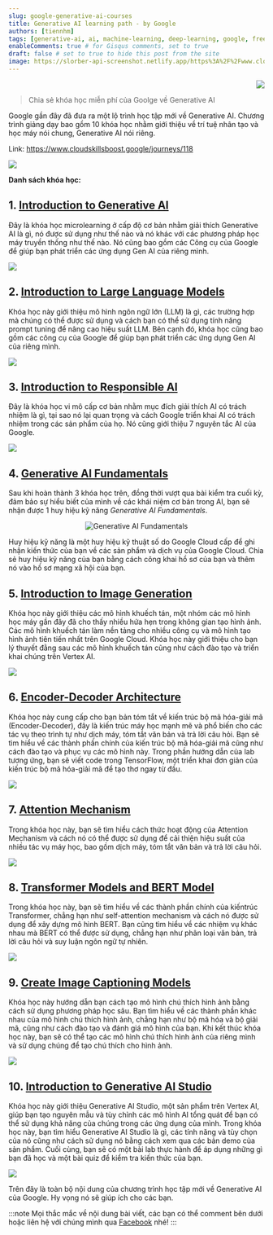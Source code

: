 ```yaml
---
slug: google-generative-ai-courses
title: Generative AI learning path - by Google
authors: [tiennhm]
tags: [generative-ai, ai, machine-learning, deep-learning, google, free-course]
enableComments: true # for Gisqus comments, set to true
draft: false # set to true to hide this post from the site
image: https://slorber-api-screenshot.netlify.app/https%3A%2F%2Fwww.cloudskillsboost.google%2Fjourneys%2F118/showcase/
---
```


<p align="right">
    <img src="https://api.visitorbadge.io/api/visitors?path=https%3A%2F%2FTienNHM.github.io%2Fblog%2Fgoogle-generative-ai-courses&label=⚪View&labelColor=%2337d67a&countColor=%23555555&style=flat&labelStyle=upper" loading='lazy' decoding='async'/>
</p>

> Chia sẻ khóa học miễn phí của Goolge về Generative AI

Google gần đây đã đưa ra một lộ trình học tập mới về Generative AI. Chương trình giảng dạy bao gồm 10 khóa học nhằm giới thiệu về trí tuệ nhân tạo và học máy nói chung, Generative AI nói riêng.

<!--truncate-->

Link: https://www.cloudskillsboost.google/journeys/118

<img src="https://slorber-api-screenshot.netlify.app/https%3A%2F%2Fwww.cloudskillsboost.google%2Fjourneys%2F118/showcase/" loading='lazy' decoding='async'/>

**Danh sách khóa học:**
## 1. [Introduction to Generative AI](https://www.cloudskillsboost.google/course_templates/536)

Đây là khóa học microlearning ở cấp độ cơ bản nhằm giải thích Generative AI là gì, nó được sử dụng như thế nào và nó khác với các phương pháp học máy truyền thống như thế nào. Nó cũng bao gồm các Công cụ của Google để giúp bạn phát triển các ứng dụng Gen AI của riêng mình.

<img src="https://slorber-api-screenshot.netlify.app/https%3A%2F%2Fwww.cloudskillsboost.google%2Fcourse_templates%2F536/showcase/" loading='lazy' decoding='async'/>

## 2. [Introduction to Large Language Models](https://www.cloudskillsboost.google/course_templates/539)

Khóa học này giới thiệu mô hình ngôn ngữ lớn (LLM) là gì, các trường hợp mà chúng có thể được sử dụng và cách bạn có thể sử dụng tính năng prompt tuning để nâng cao hiệu suất LLM. Bên cạnh đó, khóa học cũng bao gồm các công cụ của Google để giúp bạn phát triển các ứng dụng Gen AI của riêng mình.

<img src="https://slorber-api-screenshot.netlify.app/https%3A%2F%2Fwww.cloudskillsboost.google%2Fcourse_templates%2F539/showcase/" loading='lazy' decoding='async'/>

## 3. [Introduction to Responsible AI](https://www.cloudskillsboost.google/course_templates/554)

Đây là khóa học vi mô cấp cơ bản nhằm mục đích giải thích AI có trách nhiệm là gì, tại sao nó lại quan trọng và cách Google triển khai AI có trách nhiệm trong các sản phẩm của họ. Nó cũng giới thiệu 7 nguyên tắc AI của Google.

<img src="https://slorber-api-screenshot.netlify.app/https%3A%2F%2Fwww.cloudskillsboost.google%2Fcourse_templates%2F554/showcase/" loading='lazy' decoding='async'/>

## 4. [Generative AI Fundamentals](https://www.cloudskillsboost.google/course_templates/556)

Sau khi hoàn thành 3 khóa học trên, đồng thời vượt qua bài kiểm tra cuối kỳ, đảm bảo sự hiểu biết của mình về các khái niệm cơ bản trong AI, bạn sẽ nhận được 1 huy hiệu kỹ năng *Generative AI Fundamentals*.

<p align="center">
    <img src="https://cdn.qwiklabs.com/P9uqBmVh2e0NwmqKOAfmcN7nX4k%2FVhRlcHDYGpH%2BcdQ%3D" alt="Generative AI Fundamentals" />
</p>

Huy hiệu kỹ năng là một huy hiệu kỹ thuật số do Google Cloud cấp để ghi nhận kiến ​​thức của bạn về các sản phẩm và dịch vụ của Google Cloud. Chia sẻ huy hiệu kỹ năng của bạn bằng cách công khai hồ sơ của bạn và thêm nó vào hồ sơ mạng xã hội của bạn.

## 5. [Introduction to Image Generation](https://www.cloudskillsboost.google/course_templates/541)

Khóa học này giới thiệu các mô hình khuếch tán, một nhóm các mô hình học máy gần đây đã cho thấy nhiều hứa hẹn trong không gian tạo hình ảnh. Các mô hình khuếch tán làm nền tảng cho nhiều công cụ và mô hình tạo hình ảnh tiên tiến nhất trên Google Cloud. Khóa học này giới thiệu cho bạn lý thuyết đằng sau các mô hình khuếch tán cũng như cách đào tạo và triển khai chúng trên Vertex AI.

<img src="https://slorber-api-screenshot.netlify.app/https%3A%2F%2Fwww.cloudskillsboost.google%2Fcourse_templates%2F541/showcase/" loading='lazy' decoding='async'/>

## 6. [Encoder-Decoder Architecture](https://www.cloudskillsboost.google/course_templates/543)

Khóa học này cung cấp cho bạn bản tóm tắt về kiến ​​trúc bộ mã hóa-giải mã (Encoder-Decoder), đây là kiến ​​trúc máy học mạnh mẽ và phổ biến cho các tác vụ theo trình tự như dịch máy, tóm tắt văn bản và trả lời câu hỏi. Bạn sẽ tìm hiểu về các thành phần chính của kiến ​​trúc bộ mã hóa-giải mã cũng như cách đào tạo và phục vụ các mô hình này. Trong phần hướng dẫn của lab tương ứng, bạn sẽ viết code trong TensorFlow, một triển khai đơn giản của kiến ​​trúc bộ mã hóa-giải mã để tạo thơ ngay từ đầu.

<img src="https://slorber-api-screenshot.netlify.app/https%3A%2F%2Fwww.cloudskillsboost.google%2Fcourse_templates%2F543/showcase/" loading='lazy' decoding='async'/>

## 7. [Attention Mechanism](https://www.cloudskillsboost.google/course_templates/537)

Trong khóa học này, bạn sẽ tìm hiểu cách thức hoạt động của Attention Mechanism và cách nó có thể được sử dụng để cải thiện hiệu suất của nhiều tác vụ máy học, bao gồm dịch máy, tóm tắt văn bản và trả lời câu hỏi.

<img src="https://slorber-api-screenshot.netlify.app/https%3A%2F%2Fwww.cloudskillsboost.google%2Fcourse_templates%2F537/showcase/" loading='lazy' decoding='async'/>

## 8. [Transformer Models and BERT Model](https://www.cloudskillsboost.google/course_templates/538)

Trong khóa học này, bạn sẽ tìm hiểu về các thành phần chính của kiến ​​trúc Transformer, chẳng hạn như self-attention mechanism và cách nó được sử dụng để xây dựng mô hình BERT. Bạn cũng tìm hiểu về các nhiệm vụ khác nhau mà BERT có thể được sử dụng, chẳng hạn như phân loại văn bản, trả lời câu hỏi và suy luận ngôn ngữ tự nhiên.

<img src="https://slorber-api-screenshot.netlify.app/https%3A%2F%2Fwww.cloudskillsboost.google%2Fcourse_templates%2F538/showcase/" loading='lazy' decoding='async'/>

## 9. [Create Image Captioning Models](https://www.cloudskillsboost.google/course_templates/542)

Khóa học này hướng dẫn bạn cách tạo mô hình chú thích hình ảnh bằng cách sử dụng phương pháp học sâu. Bạn tìm hiểu về các thành phần khác nhau của mô hình chú thích hình ảnh, chẳng hạn như bộ mã hóa và bộ giải mã, cũng như cách đào tạo và đánh giá mô hình của bạn. Khi kết thúc khóa học này, bạn sẽ có thể tạo các mô hình chú thích hình ảnh của riêng mình và sử dụng chúng để tạo chú thích cho hình ảnh.

<img src="https://slorber-api-screenshot.netlify.app/https%3A%2F%2Fwww.cloudskillsboost.google%2Fcourse_templates%2F542/showcase/" loading='lazy' decoding='async'/>

## 10. [Introduction to Generative AI Studio](https://www.cloudskillsboost.google/course_templates/552)

Khóa học này giới thiệu Generative AI Studio, một sản phẩm trên Vertex AI, giúp bạn tạo nguyên mẫu và tùy chỉnh các mô hình AI tổng quát để bạn có thể sử dụng khả năng của chúng trong các ứng dụng của mình. Trong khóa học này, bạn tìm hiểu Generative AI Studio là gì, các tính năng và tùy chọn của nó cũng như cách sử dụng nó bằng cách xem qua các bản demo của sản phẩm. Cuối cùng, bạn sẽ có một bài lab thực hành để áp dụng những gì bạn đã học và một bài quiz để kiểm tra kiến ​​thức của bạn.

<img src="https://slorber-api-screenshot.netlify.app/https%3A%2F%2Fwww.cloudskillsboost.google%2Fcourse_templates%2F552/showcase/" loading='lazy' decoding='async'/>


Trên đây là toàn bộ nội dung của chương trình học tập mới về Generative AI của Google. Hy vọng nó sẽ giúp ích cho các bạn.

:::note
Mọi thắc mắc về nội dung bài viết, các bạn có thể comment bên dưới hoặc liên hệ với chúng mình qua [Facebook](https://www.facebook.com/gdsc.hcmute) nhé!
:::